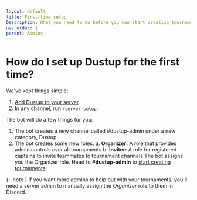 ```yaml
---
layout: default
title: First-time setup
Description: What you need to do before you can start creating tournaments
nav_order: 1
parent: Admins
---
```

# How do I set up Dustup for the first time?

We've kept things simple:
1. [Add Dustup to your server](https://discord.com/api/oauth2/authorize?client_id=1061297015063072850&permissions=8&scope=bot).
2. In any channel, run `/server-setup`.

The bot will do a few things for you:
1. The bot creates a new channel called #dustup-admin under a new category, Dustup.
2. The bot creates some new roles:
  a. **Organizer:** A role that provides admin controls over all tournaments
  b. **Inviter:** A role for registered captains to invite teammates to tournament channels 
The bot assigns you the Organizer role.
Head to **#dustup-admin** to [start creating tournaments](/admins/create.html)!

{: .note }
If you want more admins to help out with your tournaments, you'll need a server admin to manually assign the _Organizer_ role to them in Discord.
